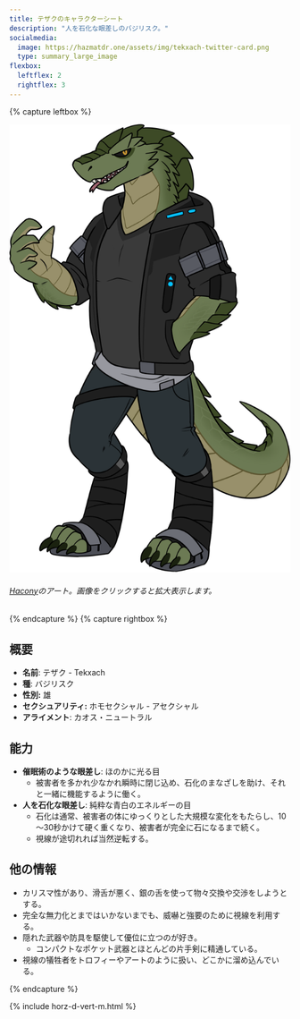 ```yaml
---
title: テザクのキャラクターシート
description: "人を石化な眼差しのバジリスク。"
socialmedia:
  image: https://hazmatdr.one/assets/img/tekxach-twitter-card.png
  type: summary_large_image
flexbox:
  leftflex: 2
  rightflex: 3
---
```


{% capture leftbox %}

[![キャラクターシート](/assets/img/2021JulyTekxach2.png)](/assets/img/2021JulyTekxach2.png)
###### [Hacony](https://www.furaffinity.net/user/qundium)のアート。画像をクリックすると拡大表示します。

{% endcapture %}
{% capture rightbox %}

## 概要
- **名前**: テザク - Tekxach
- **種**: バジリスク
- **性別:** 雄
- **セクシュアリティ:** ホモセクシャル - アセクシャル
- **アライメント**: カオス・ニュートラル

## 能力
* **催眠術のような眼差し**: ほのかに光る目
  * 被害者を多かれ少なかれ瞬時に閉じ込め、石化のまなざしを助け、それと一緒に機能するように働く。
* **人を石化な眼差し**: 純粋な青白のエネルギーの目
  * 石化は通常、被害者の体にゆっくりとした大規模な変化をもたらし、10～30秒かけて硬く重くなり、被害者が完全に石になるまで続く。
  * 視線が途切れれば当然逆転する。

## 他の情報
* カリスマ性があり、滑舌が悪く、銀の舌を使って物々交換や交渉をしようとする。
* 完全な無力化とまではいかないまでも、威嚇と強要のために視線を利用する。
* 隠れた武器や防具を駆使して優位に立つのが好き。
  * コンパクトなポケット武器とほとんどの片手剣に精通している。
* 視線の犠牲者をトロフィーやアートのように扱い、どこかに溜め込んでいる。

{% endcapture %}

<!-- Turns capture groups into a flex box. Must come after capture groups. -->
{% include horz-d-vert-m.html %}
